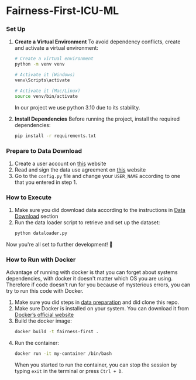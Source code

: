 # Fairness-First-ICU-ML

### Set Up

1. **Create a Virtual Environment**
    To avoid dependency conflicts, create and activate a virtual environment:
    ```bash
    # Create a virtual environment
    python -m venv venv

    # Activate it (Windows)
    venv\Scripts\activate  

    # Activate it (Mac/Linux)
    source venv/bin/activate  
    ```
    In our project we use python 3.10 due to its stability. 

2.  **Install Dependencies**
    Before running the project, install the required dependencies:
    ```bash
    pip install -r requirements.txt
    ```
### Prepare to Data Download

1. Create a user account on [this](https://physionet.org) website
2. Read and sign the data use agreement on [this](https://physionet.org/sign-dua/widsdatathon2020/1.0.0/) website
3. Go to the `config.py` file and change your `USER_NAME` according to one that you entered in step 1.

### How to Execute

1. Make sure you did download data according to the instructions in [Data Download](#prepare-to-data-download) section
2. Run the data loader script to retrieve and set up the dataset:
    ```bash
    python dataloader.py
    ```

Now you're all set to further development! 🚀

### How to Run with Docker
Advantage of running with docker is that you can forget about systems dependencies, with docker it doesn't matter which OS you are using. Therefore if code doesn't run for you because of mysterious errors, you can try to run this code with Docker.

1. Make sure you did steps in [data preparation](#prepare-to-data-download) and did clone this repo.
2. Make sure Docker is installed on your system. You can download it from [Docker’s official website](https://docs.docker.com/desktop/)
3. Build the docker image: 
    ```bash 
    docker build -t fairness-first .
    ```
4. Run the container:
    ```bash 
    docker run -it my-container /bin/bash
    ```
    When you started to run the container, you can stop the session by typing ```exit``` in the terminal or press `Ctrl + D`.